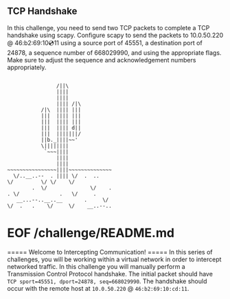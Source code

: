 ## TCP Handshake 

In this challenge, you need to send two TCP packets to complete a TCP handshake using scapy. Configure scapy to send the packets to 10.0.50.220 @ 46:b2:69:10:cd:11 using a source port of 45551, a destination port of 24878, a sequence number of 668029990, and using the appropriate flags. Make sure to adjust the sequence and acknowledgement numbers appropriately.


```

                /||\
                ||||
                ||||
                |||| /|\
           /|\  |||| |||
           |||  |||| |||
           |||  |||| |||
           |||  |||| d||
           |||  |||||||/
           ||b._||||~~'
           \||||||||
            `~~~||||
                ||||
                ||||
~~~~~~~~~~~~~~~~||||~~~~~~~~~~~~~~
  \/..__..--  . |||| \/  .  ..
\/         \/ \/    \/
        .  \/              \/    .
. \/             .   \/     .
   __...--..__..__       .     \/
\/  .   .    \/     \/    __..--..
```
# EOF /challenge/README.md

 
===== Welcome to Intercepting Communication! =====
In this series of challenges, you will be working within a virtual network in order to intercept networked traffic.
In this challenge you will manually perform a Transmission Control Protocol handshake.
The initial packet should have `TCP sport=45551, dport=24878, seq=668029990`.
The handshake should occur with the remote host at `10.0.50.220`  @ `46:b2:69:10:cd:11`.
